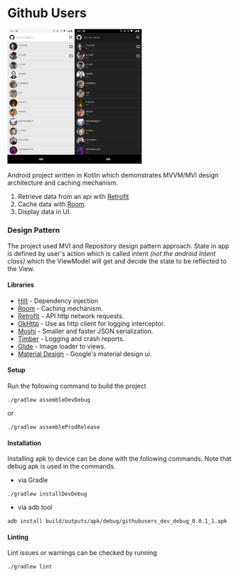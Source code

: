 # Github Users

<img src="/screenshots/day_mode.png" width="30%"/><img src="/screenshots/night_mode.png" width="30%"/>

Android project written in Kotlin which demonstrates MVVM/MVI design architecture and caching mechanism.

1. Retrieve data from an api with [Retrofit](https://square.github.io/retrofit/)
2. Cache data with [Room](https://developer.android.com/topic/libraries/architecture/room).
3. Display data in UI.

### Design Pattern
The project used MVI and Repository design pattern approach. State in app is defined by user's action which is called intent _(not the android Intent class)_ which the ViewModel will get and decide the state to be reflected to the View.

#### Libraries
* [Hilt](https://dagger.dev/hilt/) - Dependency injection
* [Room](https://developer.android.com/jetpack/androidx/releases/room) - Caching mechanism.
* [Retrofit](https://square.github.io/retrofit/) - API http network requests.
* [OkHttp](https://square.github.io/okhttp/) - Use as http client for logging interceptor.
* [Moshi](https://github.com/square/moshi) - Smaller and faster JSON serialization.
* [Timber](https://github.com/JakeWharton/timber) - Logging and crash reports.
* [Glide](https://github.com/bumptech/glide) - Image loader to views.
* [Material Design](https://material.io/) - Google's material design ui.

#### Setup
Run the following command to build the project
```
./gradlew assembleDevDebug
```
or
```
./gradlew assembleProdRelease
```

#### Installation
Installing apk to device can be done with the following commands. Note that debug apk is used in the commands.
- via Gradle
```
./gradlew installDevDebug
```
- via adb tool
```
adb install build/outputs/apk/debug/githubusers_dev_debug_0.0.1_1.apk
```

#### Linting
Lint issues or warnings can be checked by running
```
./gradlew lint
```
